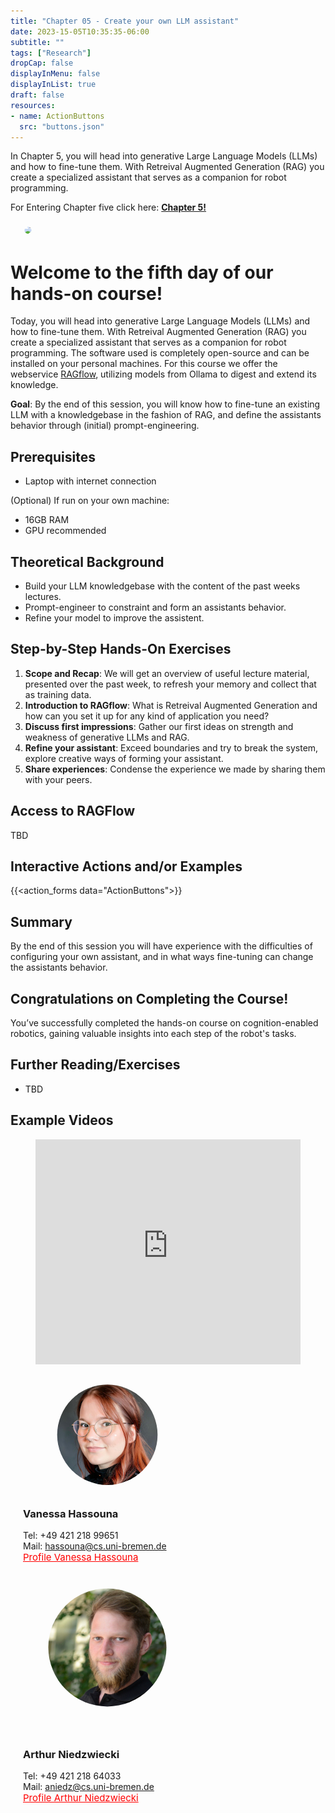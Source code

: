 ```yaml
---
title: "Chapter 05 - Create your own LLM assistant"
date: 2023-15-05T10:35:35-06:00
subtitle: ""
tags: ["Research"]
dropCap: false
displayInMenu: false
displayInList: true
draft: false
resources:
- name: ActionButtons
  src: "buttons.json"
---
```

<div class="hidde-after-preview">
In Chapter 5, you will head into generative Large Language Models (LLMs) and how to fine-tune them. With Retreival Augmented Generation (RAG) you create a specialized assistant that serves as a companion for robot programming.

For Entering Chapter five click here:
<a class="btn btn-success" target="_blank" href="day5/"><b>Chapter 5!</b></a>
</div>

<!--more-->

<div class="main-well-flex-container" style="margin:20px;align-items: center;">
  <div style="flex:30%;">
      <img src="logging_analysis.png" width="200" style="clip-path: circle(35%);">
  </div>
</div> 

<h1> Welcome to the fifth day of our hands-on course!</h1>
Today, you will head into generative Large Language Models (LLMs) and how to fine-tune them. With Retreival Augmented Generation (RAG) you create a specialized assistant that serves as a companion for robot programming. The software used is completely open-source and can be installed on your personal machines. For this course we offer the webservice <a href="https://ragflow.io/">RAGflow</a>, utilizing models from Ollama to digest and extend its knowledge.

**Goal**: By the end of this session, you will know how to fine-tune an existing LLM with a knowledgebase in the fashion of RAG, and define the assistants behavior through (initial) prompt-engineering.

## Prerequisites
- Laptop with internet connection

(Optional) If run on your own machine:
- 16GB RAM
- GPU recommended

## Theoretical Background
- Build your LLM knowledgebase with the content of the past weeks lectures.
- Prompt-engineer to constraint and form an assistants behavior.
- Refine your model to improve the assistent.

## Step-by-Step Hands-On Exercises
1. **Scope and Recap**: We will get an overview of useful lecture material, presented over the past week, to refresh your memory and collect that as training data.
2. **Introduction to RAGflow**: What is Retreival Augmented Generation and how can you set it up for any kind of application you need?
3. **Discuss first impressions**: Gather our first ideas on strength and weakness of generative LLMs and RAG.
4. **Refine your assistant**: Exceed boundaries and try to break the system, explore creative ways of forming your assistant.
5. **Share experiences**: Condense the experience we made by sharing them with your peers.

Access to RAGFlow
---
TBD

Interactive Actions and/or Examples
---

{{<action_forms data="ActionButtons">}}

## Summary
By the end of this session you will have experience with the difficulties of configuring your own assistant, and in what ways fine-tuning can change the assistants behavior.

## Congratulations on Completing the Course!
You’ve successfully completed the hands-on course on cognition-enabled robotics, gaining valuable insights into each step of the robot's tasks.

## Further Reading/Exercises
- TBD

Example Videos
---

<figure class="video_container">
  <iframe width="100%" height="360" src="https://www.youtube.com/embed/another_video_id?si=j3CB2Sj4itd_1qlC" title="YouTube video player" frameborder="0" allow="accelerometer; autoplay; clipboard-write; encrypted-media; gyroscope; picture-in-picture; web-share" allowfullscreen="true"></iframe>
</figure>

<div class="main-well-flex-container" style="margin:20px;align-items: center;">

  <div style="flex:30%;">
      <img src="img/vanessa.jpg" style="clip-path: circle(35%);">
  </div>

  <div style="flex:70%;">
       <h3> Vanessa Hassouna</h3>
    Tel:  +49 421 218 99651 <br>
    Mail:     <a href="mailto:hassouna@cs.uni-bremen.de">hassouna@cs.uni-bremen.de</a> <br>
      <a style="color:red" href="https://ai.uni-bremen.de/team/vanessa_hassouna">
      <span style="font-size: 15px;">Profile Vanessa Hassouna</span>
    </a>
  </div>

  <div style="flex:30%;">
      <img src="img/arthur.jpg" style="clip-path: circle(35%);">
  </div>
  
  <div style="flex:70%;">
       <h3> Arthur Niedzwiecki</h3>
    Tel:  +49 421 218 64033 <br>
    Mail:     <a href="mailto:aniedz@cs.uni-bremen.de">aniedz@cs.uni-bremen.de</a> <br>
      <a style="color:red" href="https://ai.uni-bremen.de/team/arthur_niedzwiecki">
      <span style="font-size: 15px;">Profile Arthur Niedzwiecki</span>
    </a>
  </div>
</div>

